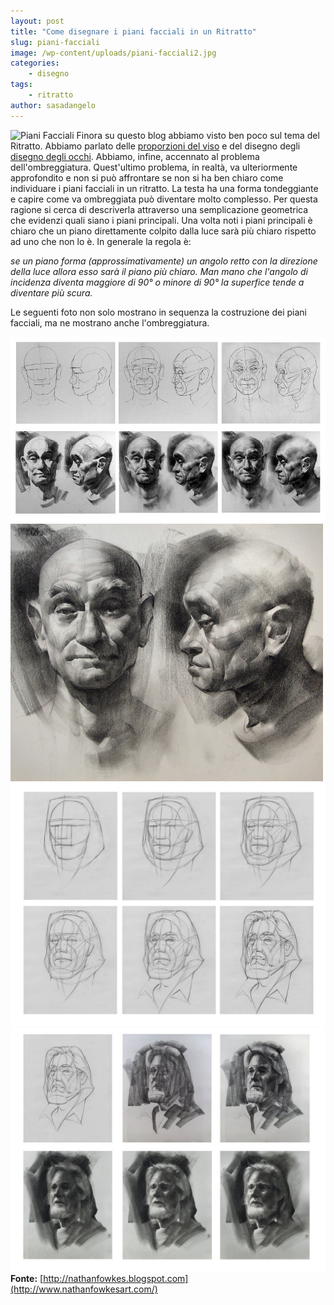 ```yaml
---
layout: post
title: "Come disegnare i piani facciali in un Ritratto"
slug: piani-facciali
image: /wp-content/uploads/piani-facciali2.jpg
categories:
    - disegno
tags:
    - ritratto
author: sasadangelo
---
```


![Piani Facciali](https://www.disegnoepittura.it/wp-content/uploads/piani-facciali2.jpg "Piani Facciali") Finora su questo blog abbiamo visto ben poco sul tema del Ritratto. Abbiamo parlato delle [proporzioni del viso](https://www.disegnoepittura.it/proporzioni-viso/) e del disegno degli [disegno degli occhi](https://www.disegnoepittura.it/come-disegnare-occhi-ritratto/). Abbiamo, infine, accennato al problema dell'ombreggiatura. Quest'ultimo problema, in realtà, va ulteriormente approfondito e non si può affrontare se non si ha ben chiaro come individuare i piani facciali in un ritratto. La testa ha una forma tondeggiante e capire come va ombreggiata può diventare molto complesso. Per questa ragione si cerca di descriverla attraverso una semplicazione geometrica che evidenzi quali siano i piani principali. Una volta noti i piani principali è chiaro che un piano direttamente colpito dalla luce sarà più chiaro rispetto ad uno che non lo è. In generale la regola è:

_se un piano forma (approssimativamente) un angolo retto con la direzione della luce allora esso sarà il piano più chiaro. Man mano che l'angolo di incidenza diventa maggiore di 90° o minore di 90° la superfice tende a diventare più scura._

Le seguenti foto non solo mostrano in sequenza la costruzione dei piani facciali, ma ne mostrano anche l'ombreggiatura.

![Piani facciali](/wp-content/uploads/piani-facciali1.jpg "Piani facciali") ![Piani facciali](/wp-content/uploads/piani-facciali2.jpg "Piani facciali") ![Piani facciali](/wp-content/uploads/clarkline_page2.jpg "Piani facciali") ![Piani facciali](/wp-content/uploads/clark-value_page3.jpg "Piani facciali") **Fonte:** [http://nathanfowkes.blogspot.com](http://www.nathanfowkesart.com/)
